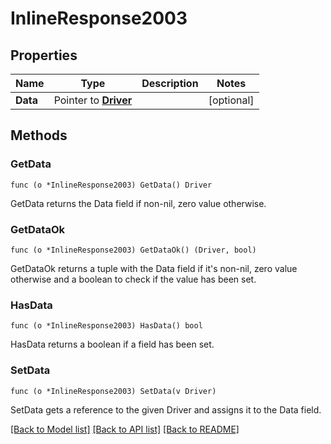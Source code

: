 # InlineResponse2003

## Properties

Name | Type | Description | Notes
------------ | ------------- | ------------- | -------------
**Data** | Pointer to [**Driver**](Driver.md) |  | [optional] 

## Methods

### GetData

`func (o *InlineResponse2003) GetData() Driver`

GetData returns the Data field if non-nil, zero value otherwise.

### GetDataOk

`func (o *InlineResponse2003) GetDataOk() (Driver, bool)`

GetDataOk returns a tuple with the Data field if it's non-nil, zero value otherwise
and a boolean to check if the value has been set.

### HasData

`func (o *InlineResponse2003) HasData() bool`

HasData returns a boolean if a field has been set.

### SetData

`func (o *InlineResponse2003) SetData(v Driver)`

SetData gets a reference to the given Driver and assigns it to the Data field.


[[Back to Model list]](../README.md#documentation-for-models) [[Back to API list]](../README.md#documentation-for-api-endpoints) [[Back to README]](../README.md)


